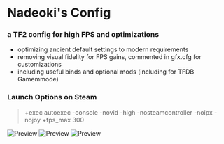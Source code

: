 # Nadeoki's Config
### a TF2 config for high FPS and optimizations
- optimizing ancient default settings to modern requirements
- removing visual fidelity for FPS gains, commented in gfx.cfg for customizations
- including useful binds and optional mods (including for TFDB Gamemmode)

### Launch Options on Steam
> +exec autoexec -console -novid -high -nosteamcontroller -noipx -nojoy +fps_max 300

![Preview](https://files.catbox.moe/3dnv76.png)
![Preview](https://files.catbox.moe/mi7ikj.png)
![Preview](https://files.catbox.moe/jz5svt.png)
